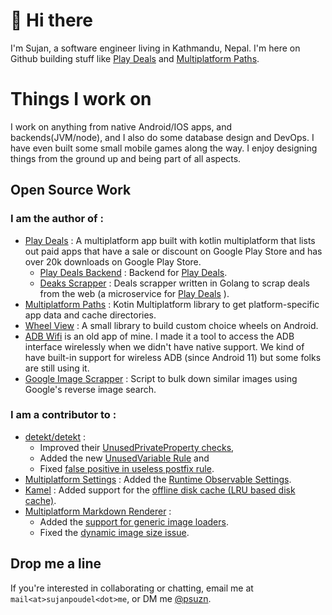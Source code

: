 # 👋 Hi there

I'm Sujan, a software engineer living in Kathmandu, Nepal. I'm here on Github building stuff like [Play Deals](https://github.com/psuzn/play-deals) and [Multiplatform Paths](https://github.com/psuzn/mp-utils). 

# Things I work on
I work on anything from native Android/IOS apps, and backends(JVM/node), and I also do some database design and DevOps. I have even built some small mobile games along the way. I enjoy designing things from the ground up and being part of all aspects. 

## Open Source Work

### I am the author of : 

* [Play Deals](https://github.com/psuzn/play-deals) : A multiplatform app built with kotlin multiplatform that lists out paid apps that have a sale or discount on Google Play Store and has over 20k downloads on Google Play Store.
  * [Play Deals Backend](https://github.com/psuzn/play-deals) : Backend for [Play Deals](https://github.com/psuzn/play-deals). 
  * [Deaks Scrapper](https://github.com/psuzn/deals-scrapper) : Deals scrapper written in Golang to scrap deals from the web (a microservice for [Play Deals](https://github.com/psuzn/play-deals) ).
* [Multiplatform Paths](https://github.com/psuzn/multiplatform-paths) : Kotin Multiplatform library to get platform-specific app data and cache directories.
* [Wheel View](https://github.com/psuzn/WheelView) : A small library to build custom choice wheels on Android.
* [ADB Wifi](https://github.com/psuzn/ADB-WiFi) is an old app of mine. I made it a tool to access the ADB interface wirelessly when we didn't have native support. We kind of have built-in support for wireless ADB (since Android 11) but some folks are still using it.
* [Google Image Scrapper](https://github.com/psuzn/google-image-scrapper) : Script to bulk down similar images using Google's reverse image search. 

### I am a contributor to : 

* [detekt/detekt](detekt) :
  * Improved their [UnusedPrivateProperty checks](https://github.com/detekt/detekt/pull/7089),
  * Added the new [UnusedVariable Rule](https://github.com/detekt/detekt/pull/7089) and
  * Fixed [false positive in useless postfix rule](https://github.com/detekt/detekt/pull/7084).
* [Multiplatform Settings](https://github.com/russhwolf/multiplatform-settings) : Added the [Runtime Observable Settings](https://github.com/russhwolf/multiplatform-settings/pull/184).
* [Kamel](https://github.com/Kamel-Media/Kamel) : Added support for the [offline disk cache (LRU based disk cache)](https://github.com/Kamel-Media/Kamel/pull/61).
* [Multiplatform Markdown Renderer](https://github.com/mikepenz/multiplatform-markdown-renderer) :
  * Added the [support for generic image loaders](https://github.com/mikepenz/multiplatform-markdown-renderer/pull/72).
  * Fixed the [dynamic image size issue](https://github.com/mikepenz/multiplatform-markdown-renderer/pull/72).

## Drop me a line

If you're interested in collaborating or chatting, email me at `mail<at>sujanpoudel<dot>me`, or DM me [@psuzn](twitter.com/psuzn).
